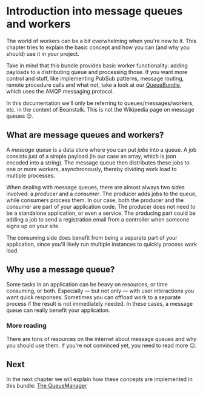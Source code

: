 # Introduction into message queues and workers

The world of workers can be a bit overwhelming when you're new to it. This
chapter tries to explain the basic concept and how you can (and why you should)
use it in your project.

Take in mind that this bundle provides basic worker functionality: adding
payloads to a distributing queue and processing those. If you want more control
and stuff, like implementing PubSub patterns, message routing, remote procedure
calls and what not, take a look at our [QueueBundle][qb], which uses the AMQP
messaging protocol.

In this documentation we'll only be referring to queues/messages/workers, etc.
in the context of Beanstalk. This is not the Wikipedia page on message queues
:wink:.

[qb]: https://github.com/treehouselabs/TreeHouseQueueBundle

## What are message queues and workers?

A _message queue_ is a data store where you can put _jobs_ into a queue. A job
consists just of a simple payload (in our case an array, which is json encoded
into a string). The message queue then distributes these jobs to one or more
_workers_, asynchronously, thereby dividing work load to multiple processes.

When dealing with message queues, there are almost always two sides involved:
a _producer_ and a _consumer_. The producer adds jobs to the queue, while
consumers process them. In our case, both the producer and the consumer are
part of your application code. The producer does not need to be a standalone
application, or even a service. The producing part could be adding a job to
send a registration email from a controller when someone signs up on your site.

The consuming side does benefit from being a separate part of your application,
since you'll likely run multiple instances to quickly process work load.

## Why use a message queue?

Some tasks in an application can be heavy on resources, or time consuming, or
both. Especially — but not only — with user interactions you want quick
responses. Sometimes you can offload work to a separate process if the result
is not immediately needed. In these cases, a message queue can really benefit
your application.

### More reading

There are tons of resources on the internet about message queues and why you
should use them. If you're not convinced yet, you need to read more :wink:.

## Next

In the next chapter we will explain how these concepts are implemented in this
bundle: [The QueueManager][doc-qm]

[doc-qm]: /docs/2-queue-manager.md
